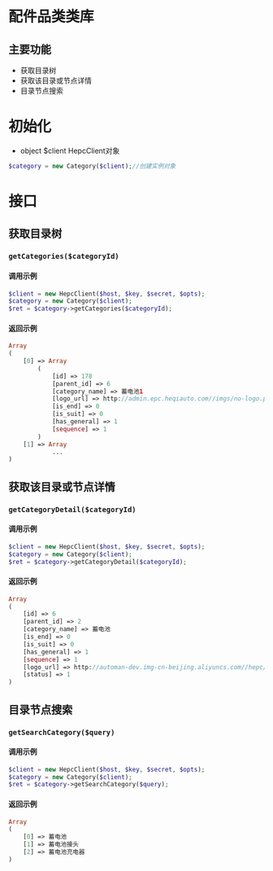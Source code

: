 # 配件品类类库

## 主要功能

- 获取目录树
- 获取该目录或节点详情
- 目录节点搜索

# 初始化

+ object  $client  HepcClient对象

```php
$category = new Category($client);//创建实例对象
```

# 接口

## 获取目录树

### `getCategories($categoryId)`

#### 调用示例

```php
$client = new HepcClient($host, $key, $secret, $opts);
$category = new Category($client);
$ret = $category->getCategories($categoryId);
```

#### 返回示例

```php
Array
(
    [0] => Array
        (
            [id] => 178
            [parent_id] => 6
            [category_name] => 蓄电池1
            [logo_url] => http://admin.epc.heqiauto.com//imgs/no-logo.png
            [is_end] => 0
            [is_suit] => 0
            [has_general] => 1
            [sequence] => 1
        )
    [1] => Array
            ...
)
```

## 获取该目录或节点详情

### `getCategoryDetail($categoryId)`

#### 调用示例

```php
$client = new HepcClient($host, $key, $secret, $opts);
$category = new Category($client);
$ret = $category->getCategoryDetail($categoryId);
```

#### 返回示例

```php
Array
(
    [id] => 6
    [parent_id] => 2
    [category_name] => 蓄电池
    [is_end] => 0
    [is_suit] => 0
    [has_general] => 1
    [sequence] => 1
    [logo_url] => http://automan-dev.img-cn-beijing.aliyuncs.com//hepc/image/part_category/logo/a1490857702471
    [status] => 1
)
```

## 目录节点搜索

### `getSearchCategory($query)`

#### 调用示例

```php
$client = new HepcClient($host, $key, $secret, $opts);
$category = new Category($client);
$ret = $category->getSearchCategory($query);
```

#### 返回示例

```php
Array
(
    [0] => 蓄电池
    [1] => 蓄电池接头
    [2] => 蓄电池充电器
)
```